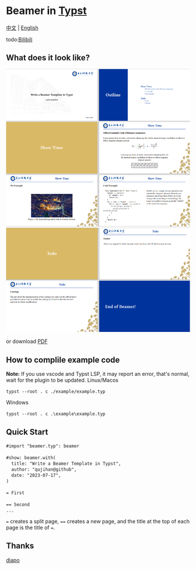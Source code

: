 # Beamer in [Typst](https://typst.app/)
[中文](https://github.com/qujihan/typst-beamer/blob/main/readme_zh.md) | [English](github.com/qujihan/typst-beamer)

todo:[Bilibili]()

## What does it look like?
![pic_1](./example/example_pic_1.png)
![pic_2](./example/example_pic_2.png)

or download [PDF](https://github.com/qujihan/typst-beamer/blob/main/example/example.pdf)

## How to complile example code
**Note:** If you use vscode and Typst LSP, it may report an error, that's normal, wait for the plugin to be updated.
Linux/Macos
```
typst --root . c ./example/example.typ
```

Windows
```
typst --root . c .\example\example.typ
```

## Quick Start
```
#import "beamer.typ": beamer

#show: beamer.with(
  title: "Write a Beamer Template in Typst",
  author: "qujihan@github",
  date: "2023-07-17",
)

= First

== Second
...

```
` = ` creates a split page, ` == ` creates a new page, and the title at the top of each page is the title of ` = `.



## Thanks
[diapo](https://github.com/lvignoli/diapo) 
